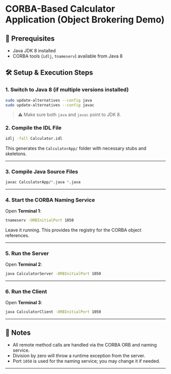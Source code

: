 # CORBA-Based Calculator Application (Object Brokering Demo)

## 🔧 Prerequisites

- Java JDK 8 installed
- CORBA tools (`idlj`, `tnameserv`) available from Java 8

## 🛠 Setup & Execution Steps

### 1. Switch to Java 8 (if multiple versions installed)

```bash
sudo update-alternatives --config java
sudo update-alternatives --config javac
````

> ⚠️ Make sure both `java` and `javac` point to JDK 8.


### 2. Compile the IDL File

```bash
idlj -fall Calculator.idl
```

This generates the `CalculatorApp/` folder with necessary stubs and skeletons.

---

### 3. Compile Java Source Files

```bash
javac CalculatorApp/*.java *.java
```

---

### 4. Start the CORBA Naming Service

Open **Terminal 1**:

```bash
tnameserv -ORBInitialPort 1050
```

Leave it running. This provides the registry for the CORBA object references.

---

### 5. Run the Server

Open **Terminal 2**:

```bash
java CalculatorServer -ORBInitialPort 1050
```

---

### 6. Run the Client

Open **Terminal 3**:

```bash
java CalculatorClient -ORBInitialPort 1050
```

---

## 📌 Notes

* All remote method calls are handled via the CORBA ORB and naming service.
* Division by zero will throw a runtime exception from the server.
* Port `1050` is used for the naming service; you may change it if needed.

---